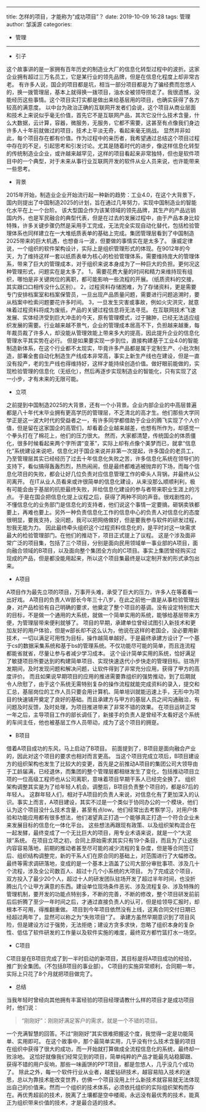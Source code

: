 
---
title:  怎样的项目，才能称为“成功项目”？
date: 2019-10-09 16:28
tags: 管理
author: 邹溪源
categories:
  - 管理
---



* 引子

这个故事讲的是一家拥有百年历史的制造业大厂的信息化转型过程中的波折。这家企业拥有超过三万名员工，它是某行业的领先品牌，但是在信息化程度上却非常古老。
有许多人说，国企的项目都是坑，相当一部分项目都是为了骗经费而忽悠人的，换一拨管理层，基本上就得换一拨项目，油水全被领导捞走了。我很遗憾，没能经历这些事情。这个项目实打实都是做出来给基层用的项目，也确实获得了各方较高的满意度。
以中台为政治正确的互联网开发者们会说，这个项目从商业层面和技术上来说似乎毫无价值，首先它不是互联网产品，其次它没什么技术含量，什么大数据，云计算，容器，微服务，无服务，它都不需要，这甚至有点像我们身边许多人十年前就做过的项目，技术上平淡无奇，看起来毫无挑战。
显然并非如此，每个项目存在都有价值。作为过程中的亲历者，我希望通过总结这个项目过程中存在的不足，引起思考和引发讨论。尤其是随着时代的进步，像这样信息化转型的传统制造业企业，或许越来越罕见，这样的项目看起来非常独特，但也是软件项目中的一个典型，对于未来从事行业互联网开发的软件从业人员来说，也许能带来一些思考。
* 背景

2015年开始，制造业企业开始流行起一种新的趋势：工业4.0，在这个大背景下，国内则提出了中国制造2025的计划，旨在通过几年努力，实现中国制造业的智能化水平在上一个台阶。
该大型国企作为该某领域的领先品牌，其生产的产品远销国内外，也是军民融合的典型代表，但是在过去的发展过程中，由于产品本身比较特殊，许多关键步骤仍然是采用手工完成，无法完全实现自动化替代，包括检验管理体系也同样建立在一大堆纸质表单的基础上完成。集团管理层看到了中国制造2025带来的巨大机遇，也想奋斗一波，但要做的事情实在是太多了。
康威定律说，一个组织的软件架构设计，实际上是组织管理形式的体现。在9012年的今天，为了维持这样一套以纸质表单为核心的检验管理体系，需要维持庞大的管理体系，带来了巨大的管理成本，对于组织来说本身成为了一种巨大的负担。更何况这种管理形式，问题实在是太多了。
1，需要花费大量的时间和精力来维持现有组织，哪怕是非关键岗位的离职，都可能影响一些流程的开展。（纸质资料的交接，其实跟口口相传没什么区别）。
2，过程资料存储困难，为了存储资料，更是需要专门安排档案室和档案保管员，一旦出现产品质量问题，需要进行问题追溯时，要从档案中检索问题要花许多时间。
3，一旦发生灾害或事故，例如火灾洪灾，就意味着过程资料将成为废纸，产品的关键过程信息将无法寻觅。
在互联网技术飞速发展、实体经济受到巨大冲击的今天，原有管理模式，过于臃肿，已经无法适应组织发展的需要。行业越来越不景气，企业的管理成本居高不下，负担越来越重，每年裁员裁了许多人，却没能从管理效能上带来多大的提高，因此提升企业的信息化管理水平其实势在必行。
但是如果要实现一步到位，直接构建基于工业4.0的智能制造新体系，在这个行业都不太现实，毕竟许多产品都是属于定制生产、小批次制造，部署全套自动化制造生产线成本非常高，事实上新生产线也在建设，但是一直没有投产，老的生产线也得维持好，这样才能持续创造价值。做好眼前能做的，实现检验管理的信息化（无纸化），然后再逐步实现制造业的智能化，只有实现了这一小步，才有未来的无限可能。
* 立项

之前提到中国制造2025的大背景，还有一个小背景。企业内部企业的中高层普遍都是八十年代末毕业拥有更高学历的管理层，不乏清北的高才生。他们那些大学同学正是这一波大时代的受益者之一，有许多同学都借助于企业的腾飞实现了个人价值，但是留在这家国企的高管们，却看着企业越来越差，也想有所作为，却感觉一个拳头打在了棉花上，他们的压力很大。
然而，大家都清楚，传统国企的体质僵化，很多时候看起来两个字所谓“变革”，实际上却有点像个美梦而已，就拿“信息化”系统建设来说吧，信息化对于国企来说并非第一次提起，许多国企的老员工，乃至管理层其实已经经历了过去十年信息化失败之苦，许多信息化系统在领导们的支持下，看似搞得轰轰烈烈，热热闹闹，但是最终都难逃被抛弃的下场，而每个信息化项目的失败，都会让好几位负责对应信息管理工作的牵头人背锅，并最终从公司离开。
在IT从业人员看来或许很简单的信息化建设，从来没那么顺顺利利，极有可能会由于基层的抗拒最终失败，并给信息化建设的参与者带来职业生涯上的污点。
于是在国企把信息化提上议程之后，获得了两种不同的声音。很戏剧性的，不懂信息化的业务部门是信息化的支持者，他们说这个事情一定要搞，砸锅卖铁都要上，再难也要上。另外一种负责信息化工作的信息中心的负责人对信息化的态度很明显，要我支持，没问题，我可以把网络做好，但是要我参与软件的研发过程，恕我无能为力。
因此最终牵头组织这个过程资料信息化的，是平时对这一块需求最大的检验管理部门。在他们的推动下，项目正式提上了议程。
这是个涉及面非常广泛的项目集，包括了三个项目，分别是面向民用领域单一事业部的A项目，面向融合领域的B项目，以及面向整个集团全方向的C项目。事实上集团曾经购买过现成的产品，但是都没能用起来，所以这个项目集最终是以定制开发的形式承包出来。
* A项目

A项目作为最先立项的项目，万事开头难，承受了巨大的压力，许多人在等着看一出好戏。
A项目的负责人W部长今年三十八岁，在此之前他一直是从事检验管理出身，对产品检验有自己明确的要求，他奠定了整个项目的基调。没有设定特别宏大的目标，不是做一个通用的大系统，就做一个简单实用的系统，能够给基层带来方便，为管理层带来便利就够了。
项目的早期，承建单位曾经试图引入新技术和更加友好的用户体验，但是w部长却不这么认为，他说在这样的老国企，没必要用新技术，一切以满足可用性为目标，操作越简单越好。于是最终承建方设计了一个基于cs的数据采集系统和基于bs的管理系统。不仅功能尽可能的简单，而且连流程都能省就省，尽量让参与者减少学习成本。
这个设计简单实用的系统，恰好满足了敏捷项目所要达到的构建简单项目、实现快速迭代小步快走的管理目标。驻场开发期间，及时发现问题和解决问题，让软件得到了非常充分应用，获得了甲方的高度评价。
而且如果说早期项目的应用的推进需要靠组织的强势推动，到了后期就令人欣慰了，由于这个系统无需特别复杂的操作流程就能完成资料的录入，提交和汇总，基层岗位的工作人员只要会用计算机、简单培训就能迅速上手，无形中为项目的快速铺开奠定了良好的基础。而且承建方与甲方的基层人员之间沟通融洽，有问题及时反馈，及时处理，为项目推进带来了非常不错的效果。
在项目运转正常一年之后，主导项目工作的部长调任了，新接手的负责人是曾经不太看好这个系统的车间主任，他也被基层工作人员带动，成为了这个项目的拥趸。 
* B项目

借着A项目成功的东风，马上启动了B项目。
前面提到了，B项目是面向融合产业的，因此对这个项目的要求也相对而言更高。
当这个项目完成立项后，B项目建设方的组织架构也发生了比较大的变更，首先是之前推动A项目的集团公司大领导由于工龄届满，已经退休，而集团的整个管理层都相继发生了变化，包括推动项目立项的一位高级工程师也从公司离职，意味着项目早期干系人已经完全换了。
组织架构调整其实是为了给年轻人机会。调整后，B项目负责整个项目的，都是87后的年轻人。
这群年轻人们，相对于A项目的负责人来说，对信息化有了更加深入的认识。事实上而言，A项目建设，其实不过是一个类似于协同办公的一个模块，他们认为这个项目没什么技术含量，甚至有点low。他们经常出去考察学习，对用户体验和功能应用都有很多想法，他们渴望真正打造一个能够真正打造一个符合企业未来发展目标的信息化一体化平台。
这些想法再跟现有政策、以及组织架构混合在一起发酵，最终变成了一个无比巨大的项目，用专业术语来说，就是一个“大泥球”系统。
在项目立项之初，合同上原始需求其实只有19个条目，而且为了让这些内容容易落地，前期的推动者甚至尽可能的减少流程的复杂度，但是等合同签订后、组织结构调整完，新的干系人们在原合同的基础上，对范围进行了大幅修改。最终等需求调研落地，变成的是一个基本上涵盖了公司大部分审批事项、涉及几十个流程，涉及全公司数百人、超过十几个小系统的大项目。
为了完成这个项目，双方投入了最少20个人，超过十人的研发团队驻场开发了超过半年时间，也没折腾出几个让甲方满意的东西。建设单位现场条件恶劣、涉及流程复杂、涉及特殊的管理机制，要开发的功能点特别多，不断的完善，不断的修改，整个项目研发前前后后折腾了至少一年时间之后，才通过直接负责人的认可，但是给领导汇报时，却根本不可用，得推翻重做。
项目到今年项目依然没有上线，这离合同交付日期已经超过两年了，显然可以称之为“失败项目”了。 
承建方虽然早期意识到了项目风险，但是建设方过于强势，无法拒绝；建设方贪多求快，忽略了组织本身的复杂性、低估了软件研发的工作量以及软件实施的难度，最终双方都竹篮打水一场空。
* C项目

C项目是在B项目完成了到一半时启动的新项目，其目标是将A项目成功的经验，推广到全集团。（不包括B项目的事业部）。
C项目的实施异常顺利，合同期一年，实际上只花了8个月就把项目做完了。
* 总结

当我年轻时曾经向其他拥有丰富经验的项目经理请教什么样的项目才是成功项目时，他们说：
>“刚刚好”：刚刚好满足客户的需求，就是一个不错的项目。

一个充满智慧的回答。不过“刚刚好”其实很难把握这个度，我觉得一定是功能简单、实用即可。
在这个故事中，那个最简单实用，几乎没有什么技术含量的项目在组织中获得了很大的成功，而一开始就打算做成全流程信息化的系统，最终却一败涂地。
这恰好就像我们经常见到的项目，简单纯粹的产品才能最先站稳脚跟、获得不错的用户反响，那些一味画饼的PPT项目，都是忽悠人，几乎没几个成功了。
除此之外，每一个软件行业从业者，越爱钻研技术，越容易陷入技术的迷思，总以为靠技术能改变世界，仿佛一个项目没用上什么新技术就容易就无法体现出自己的价值来。然而一个组织的技术体系，必须依托组织的实际组织架构而存在。再优秀超前的技术，脱离了土壤都是空中楼阁，永远没有最优秀的技术，能真正为组织带来价值的技术，才是最合适的技术。

